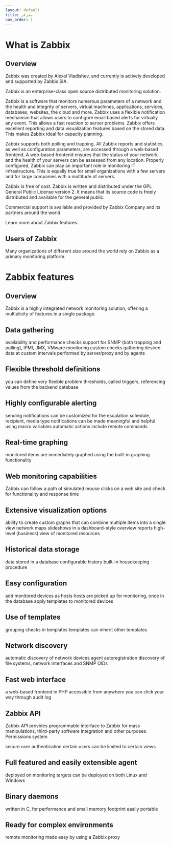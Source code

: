 ```yaml
---
layout: default
title: معرفی
nav_order: 1
---
```


# What is Zabbix
## Overview
Zabbix was created by Alexei Vladishev, and currently is actively developed and supported by Zabbix SIA.

Zabbix is an enterprise-class open source distributed monitoring solution.

Zabbix is a software that monitors numerous parameters of a network and the health and integrity of servers, virtual machines, applications, services, databases, websites, the cloud and more. Zabbix uses a flexible notification mechanism that allows users to configure email based alerts for virtually any event. This allows a fast reaction to server problems. Zabbix offers excellent reporting and data visualization features based on the stored data. This makes Zabbix ideal for capacity planning.

Zabbix supports both polling and trapping. All Zabbix reports and statistics, as well as configuration parameters, are accessed through a web-based frontend. A web-based frontend ensures that the status of your network and the health of your servers can be assessed from any location. Properly configured, Zabbix can play an important role in monitoring IT infrastructure. This is equally true for small organizations with a few servers and for large companies with a multitude of servers.

Zabbix is free of cost. Zabbix is written and distributed under the GPL General Public License version 2. It means that its source code is freely distributed and available for the general public.

Commercial support is available and provided by Zabbix Company and its partners around the world.

Learn more about Zabbix features.

## Users of Zabbix
Many organizations of different size around the world rely on Zabbix as a primary monitoring platform.


# Zabbix features
## Overview
Zabbix is a highly integrated network monitoring solution, offering a multiplicity of features in a single package.

## Data gathering

availability and performance checks
support for SNMP (both trapping and polling), IPMI, JMX, VMware monitoring
custom checks
gathering desired data at custom intervals
performed by server/proxy and by agents
## Flexible threshold definitions

you can define very flexible problem thresholds, called triggers, referencing values from the backend database
## Highly configurable alerting

sending notifications can be customized for the escalation schedule, recipient, media type
notifications can be made meaningful and helpful using macro variables
automatic actions include remote commands
## Real-time graphing

monitored items are immediately graphed using the built-in graphing functionality
## Web monitoring capabilities

Zabbix can follow a path of simulated mouse clicks on a web site and check for functionality and response time
## Extensive visualization options

ability to create custom graphs that can combine multiple items into a single view
network maps
slideshows in a dashboard-style overview
reports
high-level (business) view of monitored resources
## Historical data storage

data stored in a database
configurable history
built-in housekeeping procedure
## Easy configuration

add monitored devices as hosts
hosts are picked up for monitoring, once in the database
apply templates to monitored devices
## Use of templates

grouping checks in templates
templates can inherit other templates
## Network discovery

automatic discovery of network devices
agent autoregistration
discovery of file systems, network interfaces and SNMP OIDs
## Fast web interface

a web-based frontend in PHP
accessible from anywhere
you can click your way through
audit log
## Zabbix API

Zabbix API provides programmable interface to Zabbix for mass manipulations, third-party software integration and other purposes.
Permissions system

secure user authentication
certain users can be limited to certain views
## Full featured and easily extensible agent

deployed on monitoring targets
can be deployed on both Linux and Windows
## Binary daemons

written in C, for performance and small memory footprint
easily portable
## Ready for complex environments

remote monitoring made easy by using a Zabbix proxy